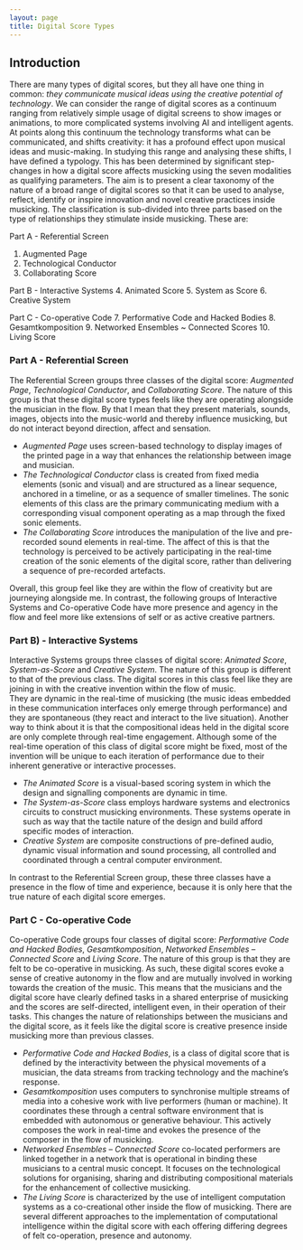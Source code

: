 ```yaml
---
layout: page
title: Digital Score Types
---
```


## Introduction

There are many types of digital scores, but they all have one thing in common: *they communicate musical ideas using the creative potential of technology*. 
We can consider the range of digital scores as a continuum ranging from relatively simple usage of digital screens to show images or animations, to more complicated systems involving AI and intelligent agents. 
At points along this continuum the technology transforms what can be communicated, and shifts creativity: it has a profound effect upon musical ideas and music-making.
In studying this range and analysing these shifts, I have defined a typology. This has been determined by significant step-changes in how a digital score affects musicking using the seven modalities as qualifying parameters. 
The aim is to present a clear taxonomy of the nature of a broad range of digital scores so that it can be used to analyse, reflect, identify or inspire innovation and novel creative practices inside musicking. 
The classification is sub-divided into three parts based on the type of relationships they stimulate inside musicking. These are:

Part A - Referential Screen 
1.	Augmented Page
2.	Technological Conductor
3.	Collaborating Score

Part B - Interactive Systems
4.	Animated Score
5.	System as Score
6.	Creative System

Part C - Co-operative Code 
7.	Performative Code and Hacked Bodies
8.	Gesamtkomposition
9.	Networked Ensembles ~ Connected Scores
10.	Living Score


### Part A - Referential Screen 
The Referential Screen groups three classes of the digital score: *Augmented Page*, *Technological Conductor*, and *Collaborating Score*. 
The nature of this group is that these digital score types feels like they are operating alongside the musician in the flow. 
By that I mean that they present materials, sounds, images, objects into the music-world and thereby influence musicking, but do not interact beyond direction, affect and sensation. 
- *Augmented Page* uses screen-based technology to display images of the printed page in a way that enhances the relationship between image and musician. 
- *The Technological Conductor* class is created from fixed media elements (sonic and visual) and are structured as a linear sequence, anchored in a timeline, or as a sequence of smaller timelines. The sonic elements of this class are the primary communicating medium with a corresponding visual component operating as a map through the fixed sonic elements. 
- *The Collaborating Score* introduces the manipulation of the live and pre-recorded sound elements in real-time. The affect of this is that the technology is perceived to be actively participating in the real-time creation of the sonic elements of the digital score, rather than delivering a sequence of pre-recorded artefacts. 

Overall, this group feel like they are within the flow of creativity but are journeying alongside me. In contrast, the following groups of Interactive Systems and Co-operative Code have more presence and agency in the flow and feel more like extensions of self or as active creative partners.

### Part B) - Interactive Systems 
Interactive Systems groups three classes of digital score: *Animated Score*, *System-as-Score* and *Creative System*. 
The nature of this group is different to that of the previous class. The digital scores in this class feel like they are joining in with the creative invention within the flow of music.  
They are dynamic in the real-time of musicking (the music ideas embedded in these communication interfaces only emerge through performance) and they are spontaneous (they react and interact to the live situation). 
Another way to think about it is that the compositional ideas held in the digital score are only complete through real-time engagement. 
Although some of the real-time operation of this class of digital score might be fixed, most of the invention will be unique to each iteration of performance due to their inherent generative or interactive processes. 	
- *The Animated Score* is a visual-based scoring system in which the design and signalling components are dynamic in time. 
- *The System-as-Score* class employs hardware systems and electronics circuits to construct musicking environments. These systems operate in such as way that the tactile nature of the design and build afford specific modes of interaction. 
- *Creative System* are composite constructions of pre-defined audio, dynamic visual information and sound processing, all controlled and coordinated through a central computer environment. 

In contrast to the Referential Screen group, these three classes have a presence in the flow of time and experience, because it is only here that the true nature of each digital score emerges.

### Part C - Co-operative Code
Co-operative Code groups four classes of digital score: *Performative Code and Hacked Bodies*, *Gesamtkomposition*, *Networked Ensembles – Connected Score* and *Living Score*. 
The nature of this group is that they are felt to be co-operative in musicking. As such, these digital scores evoke a sense of creative autonomy in the flow and are mutually involved in working towards the creation of the music. 
This means that the musicians and the digital score have clearly defined tasks in a shared enterprise of musicking and the scores are self-directed, intelligent even, in their operation of their tasks. 
This changes the nature of relationships between the musicians and the digital score, as it feels like the digital score is creative presence inside musicking more than previous classes. 
- *Performative Code and Hacked Bodies*, is a class of digital score that is defined by the interactivity between the physical movements of a musician, the data streams from tracking technology and the machine’s response. 
- *Gesamtkomposition* uses computers to synchronise multiple streams of media into a cohesive work with live performers (human or machine). It coordinates these through a central software environment that is embedded with autonomous or generative behaviour. This actively composes the work in real-time and evokes the presence of the composer in the flow of musicking. 
- *Networked Ensembles – Connected Score* co-located performers are linked together in a network that is operational in binding these musicians to a central music concept. It focuses on the technological solutions for organising, sharing and distributing compositional materials for the enhancement of collective musicking. 
- *The Living Score* is characterized by the use of intelligent computation systems as a co-creational other inside the flow of musicking. There are several different approaches to the implementation of computational intelligence within the digital score with each offering differing degrees of felt co-operation, presence and autonomy.
